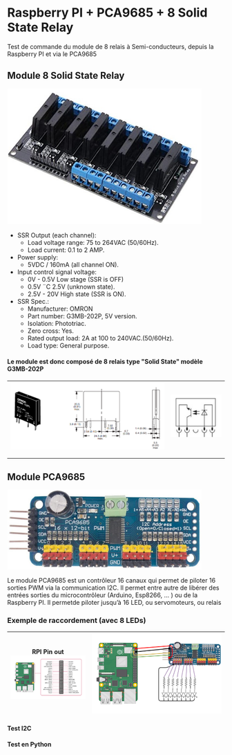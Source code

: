 # Raspberry PI + PCA9685 + 8 Solid State Relay

Test de commande du module de 8 relais à Semi-conducteurs, depuis la Raspberry PI et via le PCA9685

## Module 8 Solid State Relay

<a><img src="SolidStateRelay/8SolidStateRelay_1.jpg" width="450"></a>

- SSR Output (each channel):
    - Load voltage range: 75 to 264VAC (50/60Hz).
    - Load current: 0.1 to 2 AMP.
- Power supply:
    - 5VDC / 160mA (all channel ON).
- Input control signal voltage:
    - 0V - 0.5V Low stage (SSR is OFF)
    - 0.5V ¨C 2.5V (unknown state).
    - 2.5V - 20V High state (SSR is ON).
- SSR Spec.:
    - Manufacturer: OMRON
    - Part number: G3MB-202P, 5V version.
    - Isolation: Phototriac.
    - Zero cross: Yes.
    - Rated output load: 2A at 100 to 240VAC.(50/60Hz).
    - Load type: General purpose.

#### Le module est donc composé de 8 relais type "Solid State" modèle G3MB-202P

| <a><img src="SolidStateRelay/g3mb-202p.png" width="450"></a>|<a><img src="SolidStateRelay/g3mb-202p_2.png" width="150"></a>|
|-----|-----|

---

## Module PCA9685

<a><img src="PCA9685/PCA9685_16-channel-pwm-controller.jpg" width="450"></a>

Le module PCA9685 est un contrôleur 16 canaux qui permet de piloter 16 sorties PWM via la communication I2C.
Il permet entre autre de libérer des entrées sorties du microcontrôleur (Arduino, Esp8266, ... ) ou de la Raspberry PI.
Il permetde piloter jusqu’à 16 LED, ou servomoteurs, ou relais

### Exemple de raccordement (avec 8 LEDs)

| RPI Pin out</br><a href="RPI/GPIO-Pinout-Diagram-2.png"><img src="RPI/GPIO-Pinout-Diagram-2.png" width="250"></a> |<a href="Schema/RPI_PCA9685_8LED.png"><img src="Schema/RPI_PCA9685_8LED.png" width="450"></a> |
|-----|-----|

#### Test I2C

#### Test en Python
